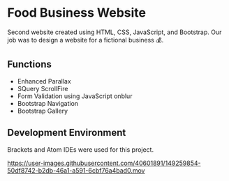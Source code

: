 # Food Business Website
Second website created using HTML, CSS, JavaScript, and Bootstrap. Our job was to design a website for a fictional business 💰. 

Functions
-----------
* Enhanced Parallax
* SQuery ScrollFire
* Form Validation using JavaScript onblur
* Bootstrap Navigation
* Bootstrap Gallery

Development Environment
------------
Brackets and Atom IDEs were used for this project.

https://user-images.githubusercontent.com/40601891/149259854-50df8742-b2db-46a1-a591-6cbf76a4bad0.mov



